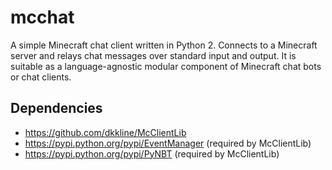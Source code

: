 mcchat
======

A simple Minecraft chat client written in Python 2. Connects to a Minecraft
server and relays chat messages over standard input and output. It is suitable
as a language-agnostic modular component of Minecraft chat bots or chat clients.

Dependencies
------------

- https://github.com/dkkline/McClientLib
- https://pypi.python.org/pypi/EventManager (required by McClientLib)
- https://pypi.python.org/pypi/PyNBT (required by McClientLib)
